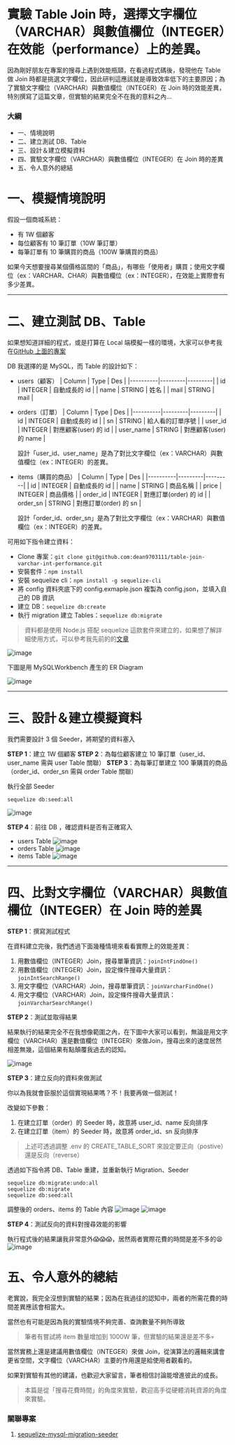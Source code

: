 # 實驗 Table Join 時，選擇文字欄位（VARCHAR）與數值欄位（INTEGER）在效能（performance）上的差異。

因為剛好朋友在專案的搜尋上遇到效能瓶頸，在看過程式碼後，發現他在 Table 做 Join 時都是挑選文字欄位，因此研判這應該就是導致效率低下的主要原因；為了實驗文字欄位（VARCHAR）與數值欄位（INTEGER）在 Join 時的效能差異，特別撰寫了這篇文章，但實驗的結果完全不在我的意料之內...

### 大綱

- 一、情境說明
- 二、建立測試 DB、Table
- 三、設計＆建立模擬資料
- 四、實驗文字欄位（VARCHAR）與數值欄位（INTEGER）在 Join 時的差異
- 五、令人意外的總結

# 一、模擬情境說明

假設一個商城系統：

- 有 1W 個顧客
- 每位顧客有 10 筆訂單（10W 筆訂單）
- 每筆訂單有 10 筆購買的商品（100W 筆購買的商品）

如果今天想要搜尋某個價格區間的「商品」，有哪些「使用者」購買；使用文字欄位（ex：VARCHAR、CHAR）與數值欄位（ex：INTEGER），在效能上實際會有多少差異。

---

# 二、建立測試 DB、Table

如果想知道詳細的程式，或是打算在 Local 端模擬一樣的環境，大家可以參考我在[GitHub 上面的專案](https://github.com/dean9703111/table-join-varchar-int-performance)

DB 我選擇的是 MySQL，而 Table 的設計如下：

- users（顧客）
  | Column | Type | Des |
  |----------|---------|---------|
  | id | INTEGER | 自動成長的 id |
  | name | STRING | 姓名 |
  | mail | STRING | mail |

- orders（訂單）
  | Column | Type | Des |
  |----------|---------|---------|
  | id | INTEGER | 自動成長的 id |
  | sn | STRING | 給人看的訂單序號 |
  | user_id | INTEGER | 對應顧客(user) 的 id |
  | user_name | STRING | 對應顧客(user) 的 name |

  設計「user_id、user_name」是為了對比文字欄位（ex：VARCHAR）與數值欄位（ex：INTEGER）的差異。

- items（購買的商品）
  | Column | Type | Des |
  |----------|---------|---------|
  | id | INTEGER | 自動成長的 id |
  | name | STRING | 商品名稱 |
  | price | INTEGER | 商品價格 |
  | order_id | INTEGER | 對應訂單(order) 的 id |
  | order_sn | STRING | 對應訂單(order) 的 sn |

  設計「order_id、order_sn」是為了對比文字欄位（ex：VARCHAR）與數值欄位（ex：INTEGER）的差異。

可用如下指令建立資料：

- Clone 專案：`git clone git@github.com:dean9703111/table-join-varchar-int-performance.git`
- 安裝套件：`npm install`
- 安裝 sequelize cli：`npm install -g sequelize-cli`
- 將 config 資料夾底下的 config.exmaple.json 複製為 config.json，並填入自己的 DB 資訊
- 建立 DB：`sequelize db:create`
- 執行 migration 建立 Tables：`sequelize db:migrate`

> 資料都是使用 Node.js 搭配 sequelize 這款套件來建立的，如果想了解詳細使用方式，可以參考我先前的的[文章](https://medium.com/dean-lin/%E5%88%9D%E6%8E%A2-sequelize-%E5%9C%A8-node-js-%E5%BF%AB%E9%80%9F%E5%BB%BA%E7%AB%8B-migration-seeder-mysql-b8a16d2ff73e)

![image](img/db-migration.png)

下圖是用 MySQLWorkbench 產生的 ER Diagram

![image](img/er-diagram.png)

---

# 三、設計＆建立模擬資料

我們需要設計 3 個 Seeder，將期望的資料塞入

**STEP 1**：建立 1W 個顧客
**STEP 2**：為每位顧客建立 10 筆訂單（user_id、user_name 需與 user Table 關聯）
**STEP 3**：為每筆訂單建立 100 筆購買的商品（order_id、order_sn 需與 order Table 關聯）

執行全部 Seeder
```
sequelize db:seed:all
```
![image](img/excute-seeder.png)

**STEP 4**：前往 DB ，確認資料是否有正確寫入
- users Table
  ![image](img/user-table.png)
- orders Table
  ![image](img/order-table.png)
- items Table
  ![image](img/item-table.png)

---

# 四、比對文字欄位（VARCHAR）與數值欄位（INTEGER）在 Join 時的差異

**STEP 1**：撰寫測試程式

在資料建立完後，我們透過下面幾種情境來看看實際上的效能差異：

1. 用數值欄位（INTEGER）Join，搜尋單筆資訊：`joinIntFindOne()`
2. 用數值欄位（INTEGER）Join，設定條件搜尋大量資訊：`joinIntSearchRange()`
3. 用文字欄位（VARCHAR）Join，搜尋單筆資訊：`joinVarcharFindOne()`
4. 用文字欄位（VARCHAR）Join，設定條件搜尋大量資訊：`joinVarcharSearchRange()`

**STEP 2**：測試並取得結果

結果執行的結果完全不在我想像範圍之內，在下圖中大家可以看到，無論是用文字欄位（VARCHAR）還是數值欄位（INTEGER）來做Join，搜尋出來的速度居然相差無幾，這個結果有點顛覆我過去的認知。

![image](img/query-100-postive.png)

**STEP 3**：建立反向的資料來做測試

你以為我就會臣服於這個實現結果嗎？不！我要再做一個測試！

改變如下參數：
1. 在建立訂單（order）的 Seeder 時，故意將 user_id、name 反向排序
1. 在建立訂單（item）的 Seeder 時，故意將 order_id、sn 反向排序

> 上述可透過調整 .env 的 CREATE_TABLE_SORT 來設定要正向（postive）還是反向（reverse）

透過如下指令將 DB、Table 重建，並重新執行 Migration、Seeder
```
sequelize db:migrate:undo:all
sequelize db:migrate
sequelize db:seed:all
```

調整後的 orders、items 的 Table 內容
![image](img/order-reverse-table.png)
![image](img/item-reverse-table.png)

**STEP 4**：測試反向的資料對搜尋效能的影響

執行程式後的結果讓我非常意外😱😱😱，居然兩者實際花費的時間是差不多的😫
![image](img/query-100-reverse.png)

# 五、令人意外的總結

老實說，我完全沒想到實驗的結果；因為在我過往的認知中，兩者的所需花費的時間差異應該會相當大。

當然也有可能是因為我的實驗情境不夠完善、查詢數量不夠所導致

> 筆者有嘗試將 item 數量增加到 1000W 筆，但實驗的結果還是差不多💀

當然實務上還是建議用數值欄位（INTEGER）來做 Join，從演算法的邏輯來講會更省空間，文字欄位（VARCHAR）主要的作用還是給使用者觀看的。

如果對實驗有其他的建議，也歡迎大家留言，筆者相信討論能增進彼此的成長。

> 本篇是從「搜尋花費時間」的角度來實驗，歡迎高手從硬體消耗資源的角度來實驗。

### 關聯專案

1. [sequelize-mysql-migration-seeder](https://github.com/dean9703111/sequelize-mysql-migration-seeder)
